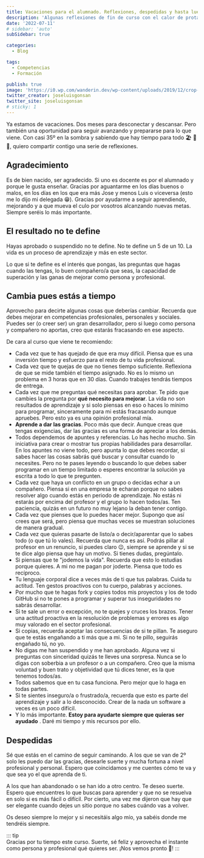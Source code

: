 ```yaml
---
title: Vacaciones para el alumnado. Reflexiones, despedidas y hasta luegos.
description: 'Algunas reflexiones de fin de curso con el calor de protagonista'
date: '2022-07-11'
# sidebar: 'auto'
subSidebar: true

categories:
  - Blog

tags:
  - Competencias
  - Formación

publish: true
image: 'https://i0.wp.com/wanderin.dev/wp-content/uploads/2019/12/crop-0-0-1170-390-0-about-cover.png'
twitter_creator: joseluisgonsan
twitter_site: joseluisgonsan
# sticky: 1
---
```

Ya estamos de vacaciones. Dos meses para desconectar y descansar. Pero también una oportunidad para seguir avanzando y prepararse para lo que viene. Con casi 35º en la sombra y sabiendo que hay tiempo para todo 🏖️ 🍻 🌄, quiero compartir contigo una serie de reflexiones.

<!-- more -->

## Agradecimiento
Es de bien nacido, ser agradecido. Si uno es docente es por el alumnado y porque le gusta enseñar. Gracias por aguantarme en los días buenos o malos, en los días en los que era más Jose y menos Luis o viceversa (esto me lo dijo mi delegada 😁). Gracias por ayudarme a seguir aprendiendo, mejorando  y a que mueva el culo por vosotros alcanzando nuevas metas. Siempre seréis lo más importante.

## El resultado no te define
Hayas aprobado o suspendido no te define. No te define un 5 de un 10. La vida es un proceso de aprendizaje y más en este sector.

Lo que si te define es el interés que pongas, las preguntas que hagas cuando las tengas, lo buen compañero/a que seas, la capacidad de superación y las ganas de mejorar como persona y profesional.

## Cambia pues estás a tiempo
Aprovecho para decirte algunas cosas que deberías cambiar. Recuerda que debes mejorar en competencias profesionales, personales y sociales. Puedes ser (o creer ser) un gran desarrollador, pero si luego como persona y compañero no aportas, creo que estarás fracasando en ese aspecto.

De cara al curso que viene te recomiendo: 
- Cada vez que te has quejado de que era muy difícil. Piensa que es una inversión tiempo y esfuerzo para el resto de tu vida profesional.
- Cada vez que te quejas de que no tienes tiempo suficiente. Reflexiona de que se mide también el tiempo asignado. No es lo mismo un problema en 3 horas que en 30 días. Cuando trabajes tendrás tiempos de entrega.
- Cada vez que me preguntas qué necesitas para aprobar. Te pido que cambies la pregunta por **qué necesito para mejorar**. La vida no son resultados de aprendizaje y si solo piensas en eso o haces lo mínimo para programar, sinceramente para mi estás fracasando aunque apruebes. Pero esto ya es una opinión profesional mía. 
- **Aprende a dar las gracias**. Poco más que decir. Aunque creas que tengas exigencias, dar las gracias es una forma de apreciar a los demás.
- Todos dependemos de apuntes y referencias. Lo has hecho mucho. Sin iniciativa para crear o mostrar tus propias habilidades para desarrollar. En los apuntes no viene todo, pero apunta lo que debes recordar, si sabes hacer las cosas sabrás qué buscar y consultar cuando lo necesites. Pero no te pases leyendo o buscando lo que debes saber programar en un tiempo limitado o esperes encontrar la solución ya escrita a todo lo que te pregunten.
- Cada vez que haya un conflicto en un grupo o decidas echar a un compañero. Piensa si en una empresa te echaran porque no sabes resolver algo cuando estás en periodo de aprendizaje. No estás ni estarás por encima del profesor y el grupo lo hacen todos/as. Ten paciencia, quizás en un futuro no muy lejano la deban tener contigo.
- Cada vez que pienses que lo puedes hacer mejor. Supongo que así crees que será, pero piensa que muchas veces se muestran soluciones de manera gradual.
- Cada vez que quieras pasarte de listo/a o decir/aparentar que lo sabes todo (o que tú lo vales). Recuerda que nunca es así. Podrás pillar al profesor en un renuncio, si puedes claro 😉, siempre se aprende y si se te dice algo piensa que hay un motivo. Si tienes dudas, pregúntalo.
- Si piensas que te "jodemos la vida". Recuerda que esto lo estudias porque quieres. A mi no me pagan por joderte. Piensa que todo es recíproco.
- Tu lenguaje corporal dice a veces más de ti que tus palabras. Cuida tu actitud. Ten gestos proactivos con tu cuerpo, palabras y acciones.
- Por mucho que te hagas fork y copies todos mis proyectos y los de todo GitHub si no te pones a programar y superar tus inseguridades no sabrás desarrollar.
- Si te sale un error o excepción, no te quejes y cruces los brazos. Tener una actitud proactiva en la resolución de problemas y errores es algo muy valorado en el sector profesional.
- Si copias, recuerda aceptar las consecuencias de si te pillan. Te aseguro que te estás engañando a ti más que a mi. Si no te pillo, seguirás engañado tú, no yo.
- No digas me han suspendido y me han aprobado. Alguna vez si preguntas con sinceridad quizás te lleves una sorpresa. Nunca se lo digas con soberbia a un profesor o a un compañero. Creo que la misma voluntad y buen trato y objetividad que tú dices tener, es la que tenemos todos/as.
- Todos sabemos que en tu casa funciona. Pero mejor que lo haga en todas partes.
- Si te sientes inseguro/a o frustrado/a, recuerda que esto es parte del aprendizaje y salir a lo desconocido. Crear de la nada un software a veces es un poco difícil.
- Y lo más importante. **Estoy para ayudarte siempre que quieras ser ayudado** . Daré mi tiempo y mis recursos por ello.

## Despedidas 
Sé que estás en el camino de seguir caminando. A los que se van de 2º solo les puedo dar las gracias, desearle suerte y mucha fortuna a nivel profesional y personal. Espero que coincidamos y me cuentes cómo te va y que sea yo el que aprenda de ti.

A los que han abandonado o se han ido a otro centro. Te deseo suerte. Espero que encuentres lo que buscas para aprender y que no se resuelva en solo si es más fácil o difícil. Por cierto, una vez me dijeron que hay que ser elegante cuando dejes un sitio porque no sabes cuándo vas a volver.

Os deseo siempre lo mejor y si necesitáis algo mío, ya sabéis donde me tendréis siempre.

::: tip  
Gracias por tu tiempo este curso. Suerte, sé feliz y aprovecha el instante como persona y profesional qué quieres ser.
¡Nos vemos pronto 👋!
:::
